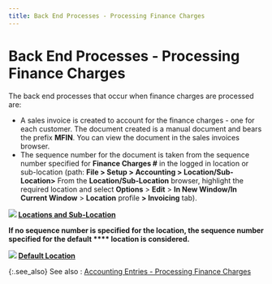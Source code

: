 ```yaml
---
title: Back End Processes - Processing Finance Charges
---
```


# Back End Processes - Processing Finance Charges


The back end processes that occur when finance charges are processed  are:

- A sales invoice  is created to account for the finance charges - one for each customer.  The document created is a manual document and bears the prefix **MFIN**.  You can view the document in the sales invoices browser.
- The sequence  number for the document is taken from the sequence number specified for  **Finance Charges #** in the logged  in location or sub-location (path: **File 
 &gt; Setup &gt; Accounting &gt; Location/Sub-Location&gt;** From  the **Location/Sub-Location** browser,  highlight the required location and select **Options**  > **Edit** > **In 
 New Window/In Current Window** > **Location**  profile **&gt; Invoicing** tab).



**![]({{site.sp_baseurl}}/img/lens.gif) [Locations  and Sub-Location]({{site.sc_chm}}/options/locations-and-sub-locations/locations_and_departments.html)**


**If no sequence number is specified for  the location, the sequence number specified for the default **** location is considered.**


**![]({{site.sp_baseurl}}/img/lens.gif) [Default  Location]({{site.sc_chm}}/misc/default_location.html)**


{:.see_also}
See also
: [Accounting  Entries - Processing Finance Charges]({{site.sp_baseurl}}/sales-docs/finance-charges/processing-finance-charges/accounting_entries_processing_finance_charges.html)
